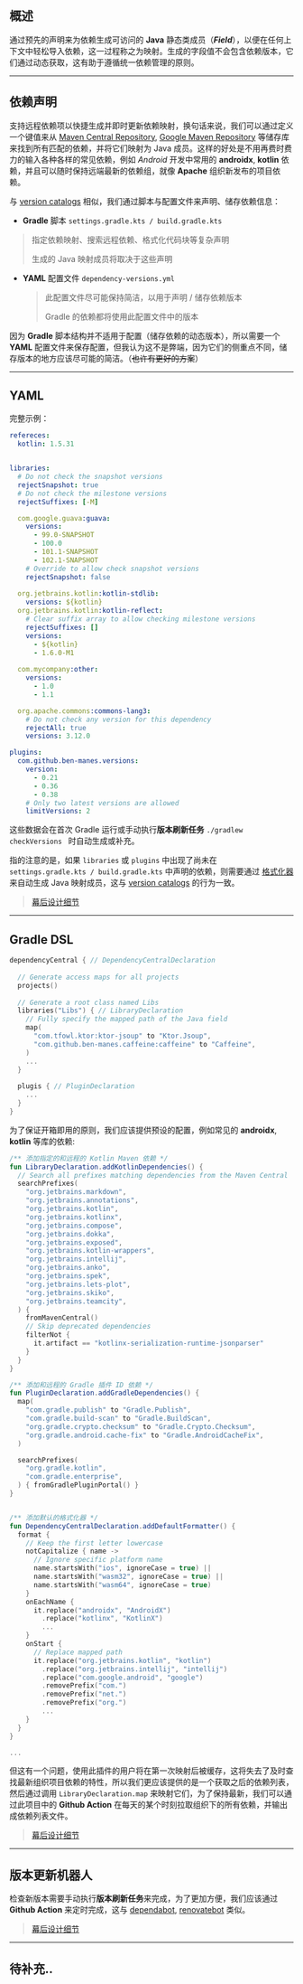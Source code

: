 ## 概述

通过预先的声明来为依赖生成可访问的 **Java** 静态类成员（***Field***），以便在任何上下文中轻松导入依赖，这一过程称之为映射。生成的字段值不会包含依赖版本，它们通过动态获取，这有助于遵循统一依赖管理的原则。



------



## 依赖声明

支持远程依赖项以快捷生成并即时更新依赖映射，换句话来说，我们可以通过定义一个键值来从 [Maven Central Repository](https://search.maven.org/), [Google Maven Repository](https://maven.google.com/web/index.html) 等储存库来找到所有匹配的依赖，并将它们映射为 Java 成员。这样的好处是不用再费时费力的输入各种各样的常见依赖，例如 *Android* 开发中常用的 **androidx**, **kotlin** 依赖，并且可以随时保持远端最新的依赖组，就像 **Apache** 组织新发布的项目依赖。

与 [version catalogs](https://docs.gradle.org/current/userguide/platforms.html#sub:central-declaration-of-dependencies) 相似，我们通过脚本与配置文件来声明、储存依赖信息：

- **Gradle** 脚本  `settings.gradle.kts / build.gradle.kts`

> 指定依赖映射、搜索远程依赖、格式化代码块等复杂声明
>
> 生成的 Java 映射成员将取决于这些声明

- **YAML** 配置文件 `dependency-versions.yml`

  > 此配置文件尽可能保持简洁，以用于声明 / 储存依赖版本
  >
  > Gradle 的依赖都将使用此配置文件中的版本

因为 **Gradle** 脚本结构并不适用于配置（储存依赖的动态版本），所以需要一个 **YAML** 配置文件来保存配置，但我认为这不是弊端，因为它们的侧重点不同，储存版本的地方应该尽可能的简洁。（~~也许有更好的方案~~）

------



## YAML

完整示例：

```yaml
refereces:
  kotlin: 1.5.31


libraries:
  # Do not check the snapshot versions
  rejectSnapshot: true
  # Do not check the milestone versions
  rejectSuffixes: [-M]

  com.google.guava:guava:
    versions:
      - 99.0-SNAPSHOT
      - 100.0
      - 101.1-SNAPSHOT
      - 102.1-SNAPSHOT
    # Override to allow check snapshot versions
    rejectSnapshot: false
    
  org.jetbrains.kotlin:kotlin-stdlib:
    versions: ${kotlin}
  org.jetbrains.kotlin:kotlin-reflect:
    # Clear suffix array to allow checking milestone versions
    rejectSuffixes: []
    versions: 
      - ${kotlin}
      - 1.6.0-M1
    
  com.mycompany:other:
    versions:
      - 1.0
      - 1.1

  org.apache.commons:commons-lang3:
    # Do not check any version for this dependency
    rejectAll: true
    versions: 3.12.0

plugins:
  com.github.ben-manes.versions:
    version:
      - 0.21
      - 0.36
      - 0.38
    # Only two latest versions are allowed
    limitVersions: 2
```

这些数据会在首次 Gradle 运行或手动执行**版本刷新任务** `./gradlew checkVersions ` 时自动生成或补充。

指的注意的是，如果 `libraries` 或 `plugins` 中出现了尚未在 `settings.gradle.kts / build.gradle.kts` 中声明的依赖，则需要通过 [格式化器](mapping.zh.md#格式化) 来自动生成 Java 映射成员，这与 [version catalogs](https://docs.gradle.org/current/userguide/platforms.html#sub:central-declaration-of-dependencies) 的行为一致。

> [幕后设计细节](version.zh.md)

------



## Gradle DSL

```kotlin
dependencyCentral { // DependencyCentralDeclaration
  
  // Generate access maps for all projects
  projects()
  
  // Generate a root class named Libs
  libraries("Libs") { // LibraryDeclaration
    // Fully specify the mapped path of the Java field
    map(
      "com.tfowl.ktor:ktor-jsoup" to "Ktor.Jsoup",
      "com.github.ben-manes.caffeine:caffeine" to "Caffeine",
    )
    ...
  }
  
  plugis { // PluginDeclaration
    ...
  }
}
```

为了保证开箱即用的原则，我们应该提供预设的配置，例如常见的 **androidx**, **kotlin** 等库的依赖:

```kotlin
/** 添加指定的和远程的 Kotlin Maven 依赖 */
fun LibraryDeclaration.addKotlinDependencies() {
  // Search all prefixes matching dependencies from the Maven Central
  searchPrefixes(
    "org.jetbrains.markdown",
    "org.jetbrains.annotations",
    "org.jetbrains.kotlin",
    "org.jetbrains.kotlinx",
    "org.jetbrains.compose",
    "org.jetbrains.dokka",
    "org.jetbrains.exposed",
    "org.jetbrains.kotlin-wrappers",
    "org.jetbrains.intellij",
    "org.jetbrains.anko",
    "org.jetbrains.spek",
    "org.jetbrains.lets-plot",
    "org.jetbrains.skiko",
    "org.jetbrains.teamcity",
  ) { 
    fromMavenCentral()
    // Skip deprecated dependencies
    filterNot {
      it.artifact == "kotlinx-serialization-runtime-jsonparser"
    }
  }
}

/** 添加和远程的 Gradle 插件 ID 依赖 */
fun PluginDeclaration.addGradleDependencies() {
  map(
    "com.gradle.publish" to "Gradle.Publish",
    "com.gradle.build-scan" to "Gradle.BuildScan",
    "org.gradle.crypto.checksum" to "Gradle.Crypto.Checksum",
    "org.gradle.android.cache-fix" to "Gradle.AndroidCacheFix",
  )

  searchPrefixes(
    "org.gradle.kotlin",
    "com.gradle.enterprise",
  ) { fromGradlePluginPortal() }
}


/** 添加默认的格式化器 */
fun DependencyCentralDeclaration.addDefaultFormatter() {
  format {
    // Keep the first letter lowercase
    notCapitalize { name ->
      // Ignore specific platform name
      name.startsWith("ios", ignoreCase = true) ||
      name.startsWith("wasm32", ignoreCase = true) ||
      name.startsWith("wasm64", ignoreCase = true)
    }
    onEachName {
      it.replace("androidx", "AndroidX")
        .replace("kotlinx", "KotlinX")
        ...
    }
    onStart {
      // Replace mapped path
      it.replace("org.jetbrains.kotlin", "kotlin")
        .replace("org.jetbrains.intellij", "intellij")
        .replace("com.google.android", "google")
        .removePrefix("com.")
        .removePrefix("net.")
        .removePrefix("org.")
        ...
    }
  }
}

...
```

但这有一个问题，使用此插件的用户将在第一次映射后被缓存，这将失去了及时查找最新组织项目依赖的特性，所以我们更应该提供的是一个获取之后的依赖列表，然后通过调用 `LibraryDeclaration.map` 来映射它们，为了保持最新，我们可以通过此项目中的 **Github Action** 在每天的某个时刻拉取组织下的所有依赖，并输出成依赖列表文件。

> [幕后设计细节](mapping.zh.md)

------



## 版本更新机器人

检查新版本需要手动执行**版本刷新任务**来完成，为了更加方便，我们应该通过 **Github Action** 来定时完成，这与 [dependabot](https://dependabot.com/), [renovatebot](https://renovatebot.com/) 类似。

> [幕后设计细节](version.zh.md#版本自动更新机器人组合运行步骤草案)

------



## 待补充..